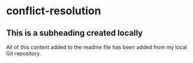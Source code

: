 # conflict-resolution

  ## This is a subheading created locally

All of this content added to the readme file has been added from my local Git repository.